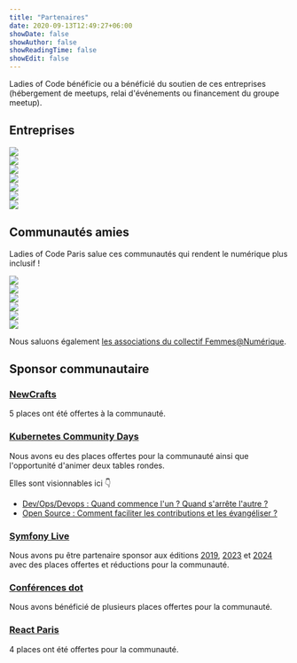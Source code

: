 ```yaml
---
title: "Partenaires"
date: 2020-09-13T12:49:27+06:00
showDate: false
showAuthor: false
showReadingTime: false
showEdit: false
---
```


Ladies of Code bénéficie ou a bénéficié du soutien de ces entreprises (hébergement de meetups, relai d'événements ou financement du groupe meetup).


## Entreprises

<div class="grid grid-cols-4 gap-2 content-center items-center">
  <div><a href="https://blog.google/inside-google/life-at-google/" target="_blank" rel="noopener"><img src="google.png" /></a></div>
  <div><a href="https://www.datadoghq.com/" target="_blank" rel="noopener"><img src="datadog.avif" /></a></div>
  <div><a href="https://www.codeworks.fr/" target="_blank" rel="noopener"><img src="codeworks.png" /></a></div>
  <div><a href="https://www.docker.com" target="_blank" rel="noopener"><img src="docker.png" /></a></div>
  <div><a href="https://www.mirakl.com/fr-FR/careers" target="_blank" rel="noopener"><img src="mirakl.jpg" /></a></div>
  <div><a href="https://delicious-insights.com" target="_blank" rel="noopener"><img src="delicious-insights.png" /></a></div>
  <div><a href="https://fr.50intech.com/" target="_blank" rel="noopener"><img src="50intech.avif" /></a></div>
</div>


## Communautés amies

Ladies of Code Paris salue ces communautés qui rendent le numérique plus inclusif !

<div class="grid grid-cols-4 gap-2 content-center items-center">
  <div><a href="https://www.meetup.com/fr-FR/paris-dataladies/" target="_blank" rel="noopener"><img src="parisdataladies.png" /></a></div>
  <div><a href="https://www.meetup.com/fr-FR/Women-On-Rails/" target="_blank" rel="noopener"><img src="womenonrails.jpeg" /></a></div>
  <div><a href="https://www.meetup.com/fr-FR/rladies-paris/" target="_blank" rel="noopener"><img src="rladies.jpeg" /></a></div>
  <div><a href="https://www.meetup.com/fr-FR/Paris-Women-in-Machine-Learning-Data-Science/" target="_blank" rel="noopener"><img src="wimlads.jpeg" /></a></div>
  <div><a href="https://www.meetup.com/fr-FR/Duchess-France-Meetup/" target="_blank" rel="noopener"><img src="duchess.jpeg" /></a></div>
  <div><a href="https://www.meetup.com/fr-FR/Women-Who-Go-Paris/" target="_blank" rel="noopener"><img src="wwg.png" /></a></div>
</div>

Nous saluons également [les associations du collectif Femmes@Numérique](https://femmes-numerique.fr/les-assos-a-la-carte/).


## Sponsor communautaire

### [NewCrafts](http://newcrafts.io/)

5 places ont été offertes à la communauté.

### [Kubernetes Community Days](https://www.kcdfrance.fr/)

Nous avons eu des places offertes pour la communauté ainsi que l'opportunité d'animer deux tables rondes.

Elles sont visionnables ici 👇

- [Dev/Ops/Devops : Quand commence l'un ? Quand s'arrête l'autre ?](https://www.youtube.com/watch?v=aHMyT70ykTk)
- [Open Source : Comment faciliter les contributions et les évangéliser ?](https://www.youtube.com/watch?v=nZtoTYx1sPU)

### [Symfony Live](https://live.symfony.com/2024-paris/)

Nous avons pu être partenaire sponsor aux éditions [2019](https://live.symfony.com/2019-paris/), [2023](https://live.symfony.com/2023-paris/) et [2024](https://live.symfony.com/2024-paris/) avec des places offertes et réductions pour la communauté.

### [Conférences dot](https://www.dotconferences.com/conference/dotjs)

Nous avons bénéficié de plusieurs places offertes pour la communauté.

### [React Paris](https://react.paris)

4 places ont été offertes pour la communauté.

